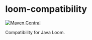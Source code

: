 # loom-compatibility

[![Maven Central](https://maven-badges.herokuapp.com/maven-central/com.github.sideeffffect/loom-compatibility/badge.svg)](https://maven-badges.herokuapp.com/maven-central/com.github.sideeffffect/loom-compatibility)

Compatibility for Java Loom.
